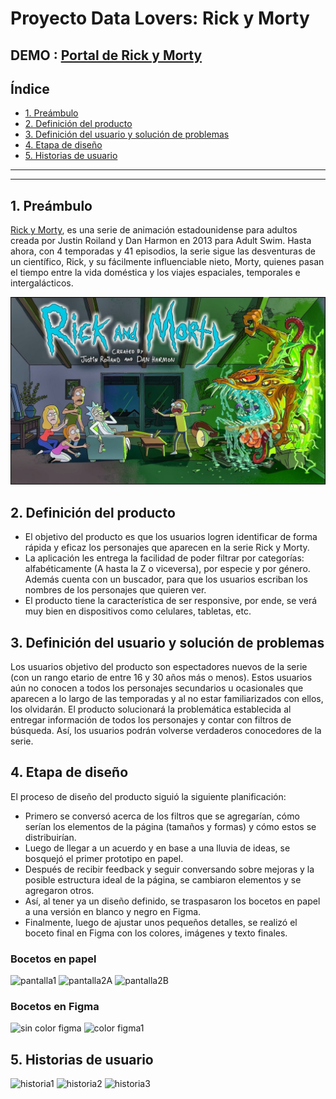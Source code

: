 # Proyecto Data Lovers: Rick y Morty

## DEMO : [Portal de Rick y Morty](https://catalinafgh.github.io/SCL015-data-lovers/src)

## Índice

* [1. Preámbulo](#1-preámbulo)
* [2. Definición del producto](#2-definición-del-producto)
* [3. Definición del usuario y solución de problemas](#3-definición-del-producto-y-solución-de-problemas)
* [4. Etapa de diseño](#4-etapa-de-diseño)
* [5. Historias de usuario](#5-historias-de-usuario)
----------------------------------------------------------------------------------------------------------------------------------

***

## 1. Preámbulo

[Rick y Morty](https://es.wikipedia.org/wiki/Rick-y-Morty), es una serie de animación estadounidense para adultos creada por Justin Roiland y Dan Harmon en 2013 para Adult Swim. Hasta ahora, con 4 temporadas y 41 episodios, la serie sigue las desventuras de un científico, Rick, y su fácilmente influenciable nieto, Morty, quienes pasan el tiempo entre la vida doméstica y los viajes espaciales, temporales e intergalácticos.

![Serie Rick y Morty](/src/images/fondos/serie.jpg)

## 2. Definición del producto

* El objetivo del producto es que los usuarios logren identificar de forma rápida y eficaz los personajes que aparecen en la serie Rick y Morty.
* La aplicación les entrega la facilidad de poder filtrar por categorías: alfabéticamente (A hasta la Z o viceversa), por especie y por género. Además cuenta con un buscador, para que los usuarios escriban los nombres de los personajes que quieren ver.
* El producto tiene la característica de ser responsive, por ende, se verá muy bien en dispositivos como celulares, tabletas, etc.

## 3. Definición del usuario y solución de problemas

Los usuarios objetivo del producto son espectadores nuevos de la serie (con un rango etario de entre 16 y 30 años más o menos). Estos usuarios aún no conocen a todos los personajes secundarios u ocasionales que aparecen a lo largo de las temporadas y al no estar familiarizados con ellos, los olvidarán.
El producto solucionará la problemática establecida al entregar información de todos los personajes y contar con filtros de búsqueda. Así, los usuarios podrán volverse verdaderos conocedores de la serie.

## 4. Etapa de diseño

El proceso de diseño del producto siguió la siguiente planificación:
* Primero se conversó acerca de los filtros que se agregarían, cómo serían los elementos de la página (tamaños y formas) y cómo estos se distribuirían.
* Luego de llegar a un acuerdo y en base a una lluvia de ideas, se bosquejó el primer prototipo en papel.
* Después de recibir feedback y seguir conversando sobre mejoras y la posible estructura ideal de la página, se cambiaron elementos y se agregaron otros.
* Así, al tener ya un diseño definido, se traspasaron los bocetos en papel a una versión en blanco y negro en Figma.
* Finalmente, luego de ajustar unos pequeños detalles, se realizó el boceto final en Figma con los colores, imágenes y texto finales.

### Bocetos en papel
![pantalla1](/src/images/diseño/pantalla1.jpg)
![pantalla2A](/src/images/diseño/pantalla2A.jpg)
![pantalla2B](/src/images/diseño/pantalla2B.jpg)

### Bocetos en Figma
![sin color figma](/src/images/diseño/figmanocolor.png)
![color figma1](/src/images/diseño/figmacolor1.png)

## 5. Historias de usuario
![historia1](/src/images/diseño/historia1.png)
![historia2](/src/images/diseño/historia2.png)
![historia3](/src/images/diseño/historia3.png)